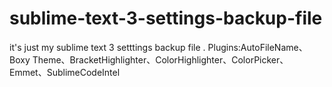 # sublime-text-3-settings-backup-file
it's just my sublime text 3 setttings backup file .  Plugins:AutoFileName、Boxy Theme、BracketHighlighter、ColorHighlighter、ColorPicker、Emmet、SublimeCodeIntel
